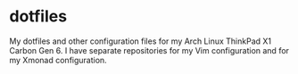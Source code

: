 # dotfiles
My dotfiles and other configuration files for my Arch Linux ThinkPad X1 Carbon Gen 6. I have separate repositories for my Vim configuration and for my Xmonad configuration.
